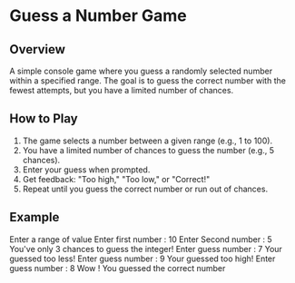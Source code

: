 # Guess a Number Game

## Overview
A simple console game where you guess a randomly selected number within a specified range. The goal is to guess the correct number with the fewest attempts, but you have a limited number of chances.

## How to Play
1. The game selects a number between a given range (e.g., 1 to 100).
2. You have a limited number of chances to guess the number (e.g., 5 chances).
3. Enter your guess when prompted.
4. Get feedback: "Too high," "Too low," or "Correct!"
5. Repeat until you guess the correct number or run out of chances.

## Example
Enter a range of value
Enter first number : 10
Enter Second number : 5
You've only  3  chances to guess the integer!
Enter guess number : 7
Your guessed too less!
Enter guess number : 9
Your guessed too high!
Enter guess number : 8
Wow ! You guessed the correct number
